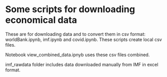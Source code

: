 # Some scripts for downloading economical data

These are for downloading data and to convert them in csv format: worldBank.ipynb, imf.ipynb and covid.ipynb. These scripts create local csv files. 

Notebook view_combined_data.ipnyb uses these csv files combined.

imf_rawdata folder includes data downloaded manually from IMF in excel format.
